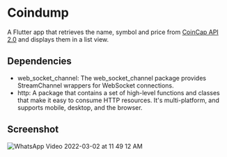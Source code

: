# Coindump
A Flutter app that retrieves the name, symbol and price from [CoinCap API 2.0](https://docs.coincap.io/#89deffa0-ab03-4e0a-8d92-637a857d2c91) and displays them in a list view.

## Dependencies
- web_socket_channel: The web_socket_channel package provides StreamChannel wrappers for WebSocket connections.
- http: A package that contains a set of high-level functions and classes that make it easy to consume HTTP resources. It's multi-platform, and supports mobile, desktop, and the browser.

## Screenshot

![WhatsApp Video 2022-03-02 at 11 49 12 AM](https://user-images.githubusercontent.com/58082611/156421762-dcaed59e-ad96-4890-8a60-5273faac817a.gif)
